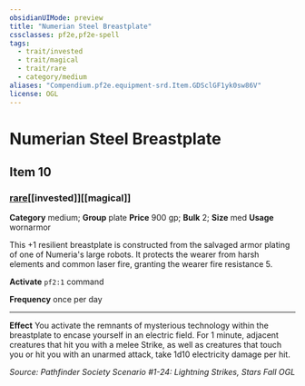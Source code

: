 ```yaml
---
obsidianUIMode: preview
title: "Numerian Steel Breastplate"
cssclasses: pf2e,pf2e-spell
tags:
  - trait/invested
  - trait/magical
  - trait/rare
  - category/medium
aliases: "Compendium.pf2e.equipment-srd.Item.GDSclGF1yk0sw86V"
license: OGL
---
```

# Numerian Steel Breastplate
## Item 10
### [rare](rare.md "Rare Rarity Trait")[[invested]][[magical]]

**Category** medium; **Group** plate
**Price** 900 gp; 
**Bulk** 2; **Size** med
**Usage** wornarmor

This +1 resilient breastplate is constructed from the salvaged armor plating of one of Numeria's large robots. It protects the wearer from harsh elements and common laser fire, granting the wearer fire resistance 5.

**Activate** `pf2:1` command

**Frequency** once per day

* * *

**Effect** You activate the remnants of mysterious technology within the breastplate to encase yourself in an electric field. For 1 minute, adjacent creatures that hit you with a melee Strike, as well as creatures that touch you or hit you with an unarmed attack, take 1d10 electricity damage per hit.

*Source: Pathfinder Society Scenario #1-24: Lightning Strikes, Stars Fall*
*OGL*
